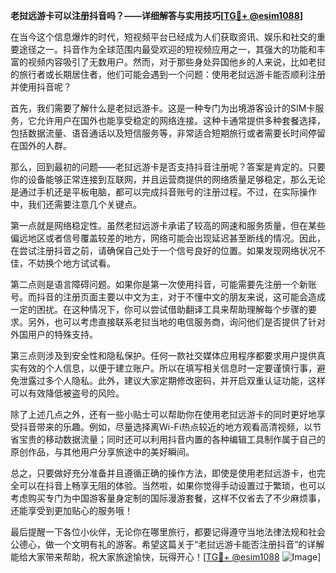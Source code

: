 **老挝远游卡可以注册抖音吗？——详细解答与实用技巧[[TG💪+ @esim1088](https://t.me/s/esim1088)]**

在当今这个信息爆炸的时代，短视频平台已经成为人们获取资讯、娱乐和社交的重要途径之一。抖音作为全球范围内最受欢迎的短视频应用之一，其强大的功能和丰富的视频内容吸引了无数用户。然而，对于那些身处异国他乡的人来说，比如老挝的旅行者或长期居住者，他们可能会遇到一个问题：使用老挝远游卡能否顺利注册并使用抖音呢？

首先，我们需要了解什么是老挝远游卡。这是一种专门为出境游客设计的SIM卡服务，它允许用户在国外也能享受稳定的网络连接。这种卡通常提供多种套餐选择，包括数据流量、语音通话以及短信服务等，非常适合短期旅行或者需要长时间停留在国外的人群。

那么，回到最初的问题——老挝远游卡是否支持抖音注册呢？答案是肯定的。只要你的设备能够正常连接到互联网，并且运营商提供的网络质量足够稳定，那么无论是通过手机还是平板电脑，都可以完成抖音账号的注册过程。不过，在实际操作中，我们还需要注意几个关键点。

第一点就是网络稳定性。虽然老挝远游卡承诺了较高的网速和服务质量，但在某些偏远地区或者信号覆盖较差的地方，网络可能会出现延迟甚至断线的情况。因此，在尝试注册抖音之前，请确保自己处于一个信号良好的位置。如果发现网络状况不佳，不妨换个地方试试看。

第二点则是语言障碍问题。如果你是第一次使用抖音，可能需要先注册一个新账号。而抖音的注册页面主要以中文为主，对于不懂中文的朋友来说，这可能会造成一定的困扰。在这种情况下，你可以尝试借助翻译工具来帮助理解每个步骤的要求。另外，也可以考虑直接联系老挝当地的电信服务商，询问他们是否提供了针对外国用户的特殊支持。

第三点则涉及到安全性和隐私保护。任何一款社交媒体应用程序都要求用户提供真实有效的个人信息，以便于建立账户。所以在填写相关信息时一定要谨慎行事，避免泄露过多个人隐私。此外，建议大家定期修改密码，并开启双重认证功能，这样可以有效降低被盗号的风险。

除了上述几点之外，还有一些小贴士可以帮助你在使用老挝远游卡的同时更好地享受抖音带来的乐趣。例如，尽量选择离Wi-Fi热点较近的地方观看高清视频，以节省宝贵的移动数据流量；同时还可以利用抖音内置的各种编辑工具制作属于自己的原创作品，与其他用户分享旅途中的美好瞬间。

总之，只要做好充分准备并且遵循正确的操作方法，即使是使用老挝远游卡，也完全可以在抖音上畅享无阻的体验。当然啦，如果你觉得手动设置过于繁琐，也可以考虑购买专门为中国游客量身定制的国际漫游套餐，这样不仅省去了不少麻烦事，还能享受到更加贴心的服务哦！

最后提醒一下各位小伙伴，无论你在哪里旅行，都要记得遵守当地法律法规和社会公德心，做一个文明有礼的游客。希望这篇关于“老挝远游卡能否注册抖音”的详解能给大家带来帮助，祝大家旅途愉快，玩得开心！[[TG💪+ @esim1088](https://t.me/s/esim1088) ![Image](https://i.postimg.cc/4NQfJmqS/Snipaste-2025-05-13-00-14-12.png)]